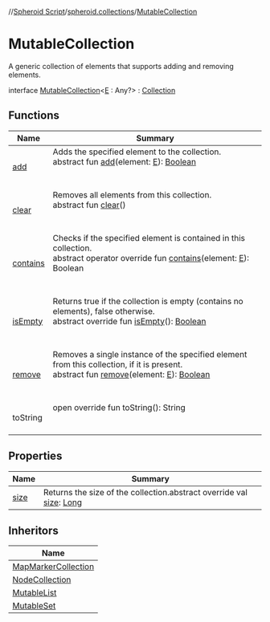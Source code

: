 //[Spheroid Script](../../index.md)/[spheroid.collections](../index.md)/[MutableCollection](index.md)



# MutableCollection  
 A generic collection of elements that supports adding and removing elements.  
  
interface [MutableCollection](index.md)<[E](index.md) : Any?>  : [Collection](../-collection/index.md)   


## Functions  
  
|  Name|  Summary| 
|---|---|
| [add](add.md)| Adds the specified element to the collection.  <br>abstract fun [add](add.md)(element: [E](index.md)): [Boolean](../../spheroid/-boolean/index.md)  <br><br><br>
| [clear](clear.md)| Removes all elements from this collection.  <br>abstract fun [clear](clear.md)()  <br><br><br>
| [contains](../-collection/contains.md)| Checks if the specified element is contained in this collection.  <br>abstract operator override fun [contains](../-collection/contains.md)(element: [E](index.md)): Boolean  <br><br><br>
| [isEmpty](../-collection/is-empty.md)| Returns true if the collection is empty (contains no elements), false otherwise.  <br>abstract override fun [isEmpty](../-collection/is-empty.md)(): [Boolean](../../spheroid/-boolean/index.md)  <br><br><br>
| [remove](remove.md)| Removes a single instance of the specified element from this collection, if it is present.  <br>abstract fun [remove](remove.md)(element: [E](index.md)): [Boolean](../../spheroid/-boolean/index.md)  <br><br><br>
| toString| open override fun toString(): String  <br><br><br>


## Properties  
  
|  Name|  Summary| 
|---|---|
| [size](index.md#spheroid.collections/MutableCollection/size/#/PointingToDeclaration/)|  Returns the size of the collection.abstract override val [size](index.md#spheroid.collections/MutableCollection/size/#/PointingToDeclaration/): [Long](../../spheroid/-long/index.md)   <br>


## Inheritors  
  
|  Name| 
|---|
| [MapMarkerCollection](../../spheroid.client.ar/-map-marker-collection/index.md)
| [NodeCollection](../../spheroid.client.ar/-node-collection/index.md)
| [MutableList](../-mutable-list/index.md)
| [MutableSet](../-mutable-set/index.md)

